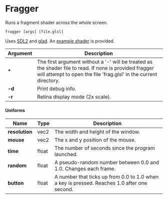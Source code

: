 # Fragger
Runs a fragment shader across the whole screen.

```
fragger [args] [file.glsl]
```

Uses [SDL2](https://libsdl.org) and [glad](http://glad.dav1d.de/). An [example shader](https://github.com/benhenshaw/fragger/blob/master/creation.glsl) is provided.

| Argument | Description |
| ---      | --- |
| **\***   | The first argument without a '-' will be treated as the shader file to read. If none is provided fragger will attempt to open the file 'frag.glsl' in the current directory. |
| **-d**   | Print debug info. |
| **-r**   | Retina display mode (2x scale). |

#### Uniforms

| Name           | Type  | Description |
| ---            | ---   | --- |
| **resolution** | vec2  | The width and height of the window. |
| **mouse**      | vec2  | The x and y position of the mouse. |
| **time**       | float | The number of seconds since the program launched. |
| **random**     | float | A pseudo-random number between 0.0 and 1.0. Changes each frame. |
| **button**     | float | A number that ticks up from 0.0 to 1.0 when a key is pressed. Reaches 1.0 after one second. |
